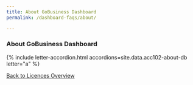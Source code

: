 ```yaml
---
title: About GoBusiness Dashboard
permalink: /dashboard-faqs/about/

---
```


### About GoBusiness Dashboard

{% include letter-accordion.html accordions=site.data.acc102-about-db letter="a" %}

[Back to Licences Overview](/licences/)